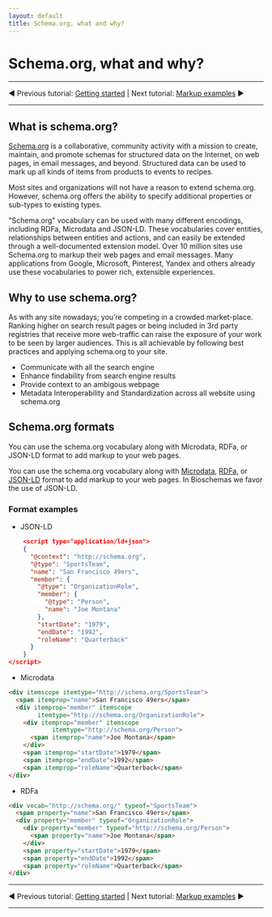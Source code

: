 ```yaml
---
layout: default
title: Schema.org, what and why?
---
```


# Schema.org, what and why?

***
&#9664; Previous tutorial: [Getting started](./index) | Next tutorial: [Markup examples](markup_examples) &#9654; 

***

## What is schema.org?
[Schema.org](https://schema.org/) is a collaborative, community activity with a mission to create, maintain, and promote schemas for structured data on the Internet, on web pages, in email messages, and beyond.
Structured data can be used to mark up all kinds of items from products to events to recipes.

Most sites and organizations will not have a reason to extend schema.org. However, schema.org offers the ability to specify additional properties or sub-types to existing types.

"Schema.org" vocabulary can be used with many different encodings, including RDFa, Microdata and JSON-LD. These vocabularies cover entities, relationships between entities and actions, and can easily be extended through a well-documented extension model. Over 10 million sites use Schema.org to markup their web pages and email messages. Many applications from Google, Microsoft, Pinterest, Yandex and others already use these vocabularies to power rich, extensible experiences.

## Why to use schema.org?

As with any site nowadays; you’re competing in a crowded market-place. Ranking higher on search result pages or being included in 3rd party registries that receive more web-traffic can raise the exposure of your work to be seen by larger audiences. This is all achievable by following best practices and applying schema.org to your site.

* Communicate with all the search engine
* Enhance findability from search engine results
* Provide context to an ambigous webpage
* Metadata Interoperability and Standardization across all website using schema.org

## Schema.org formats

You can use the schema.org vocabulary along with Microdata, RDFa, or JSON-LD format to add markup to your web pages.

You can use the schema.org vocabulary along with [Microdata](http://en.wikipedia.org/wiki/Microdata_(HTML)), [RDFa](http://en.wikipedia.org/wiki/RDFa), or [JSON-LD](http://en.wikipedia.org/wiki/JSON-LD) format to add markup to your web pages. In Bioschemas we favor the use of JSON-LD.

### Format examples

* JSON-LD

```json
    <script type="application/ld+json">
    {
      "@context": "http://schema.org",
      "@type": "SportsTeam",
      "name": "San Francisco 49ers",
      "member": {
        "@type": "OrganizationRole",
        "member": {
          "@type": "Person",
          "name": "Joe Montana"
        },
        "startDate": "1979",
        "endDate": "1992",
        "roleName": "Quarterback"
      }
    }
</script>
```

* Microdata

```html
<div itemscope itemtype="http://schema.org/SportsTeam">
  <span itemprop="name">San Francisco 49ers</span>
  <div itemprop="member" itemscope
        itemtype="http://schema.org/OrganizationRole">
    <div itemprop="member" itemscope
            itemtype="http://schema.org/Person">
      <span itemprop="name">Joe Montana</span>
    </div>
    <span itemprop="startDate">1979</span>
    <span itemprop="endDate">1992</span>
    <span itemprop="roleName">Quarterback</span>
</div>
```

* RDFa

```html
<div vocab="http://schema.org/" typeof="SportsTeam">
  <span property="name">San Francisco 49ers</span>
  <div property="member" typeof="OrganizationRole">
    <div property="member" typeof="http://schema.org/Person">
      <span property="name">Joe Montana</span>
    </div>
    <span property="startDate">1979</span>
    <span property="endDate">1992</span>
    <span property="roleName">Quarterback</span>
</div>
```

***
&#9664; Previous tutorial: [Getting started](./index) | Next tutorial: [Markup examples](markup_examples) &#9654; 

***
